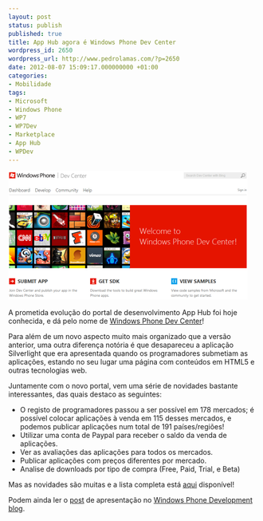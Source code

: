 ```yaml
---
layout: post
status: publish
published: true
title: App Hub agora é Windows Phone Dev Center
wordpress_id: 2650
wordpress_url: http://www.pedrolamas.com/?p=2650
date: 2012-08-07 15:09:17.000000000 +01:00
categories:
- Mobilidade
tags:
- Microsoft
- Windows Phone
- WP7
- WP7Dev
- Marketplace
- App Hub
- WPDev
---
```

[![](wp-content/uploads/2012/08/Windows-Phone-Dev-Center.png "Windows Phone Dev Center")](http://dev.windowsphone.com/)

A prometida evolução do portal de desenvolvimento App Hub foi hoje conhecida, e dá pelo nome de [Windows Phone Dev Center](http://dev.windowsphone.com/)!

Para além de um novo aspecto muito mais organizado que a versão anterior, uma outra diferença notória é que desapareceu a aplicação Silverlight que era apresentada quando os programadores submetiam as aplicações, estando no seu lugar uma página com conteúdos em HTML5 e outras tecnologias web.

Juntamente com o novo portal, vem uma série de novidades bastante interessantes, das quais destaco as seguintes:

-   O registo de programadores passou a ser possível em 178 mercados; é possível colocar aplicações à venda em 115 desses mercados, e podemos publicar aplicações num total de 191 países/regiões!
-   Utilizar uma conta de Paypal para receber o saldo da venda de aplicações.
-   Ver as avaliações das aplicações para todos os mercados.
-   Publicar aplicações com preços diferentes por mercado.
-   Analise de downloads por tipo de compra (Free, Paid, Trial, e Beta)

Mas as novidades são muitas e a lista completa está [aqui](http://msdn.microsoft.com/en-us/library/windowsphone/help/jj206713) disponível!

Podem ainda ler o [post](http://windowsteamblog.com/windows_phone/b/wpdev/archive/2012/08/07/meet-the-windows-phone-dev-center.aspx) de apresentação no [Windows Phone Development blog](http://windowsteamblog.com/Windows_Phone/b/wpdev/).
